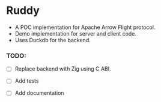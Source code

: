 # Ruddy

- A POC implementation for Apache Arrow Flight protocol.
- Demo implementation for server and client code.
- Uses Duckdb for the backend.


### TODO:

- [ ] Replace backend with  Zig using C ABI.
- [ ] Add tests
- [ ] Add documentation


